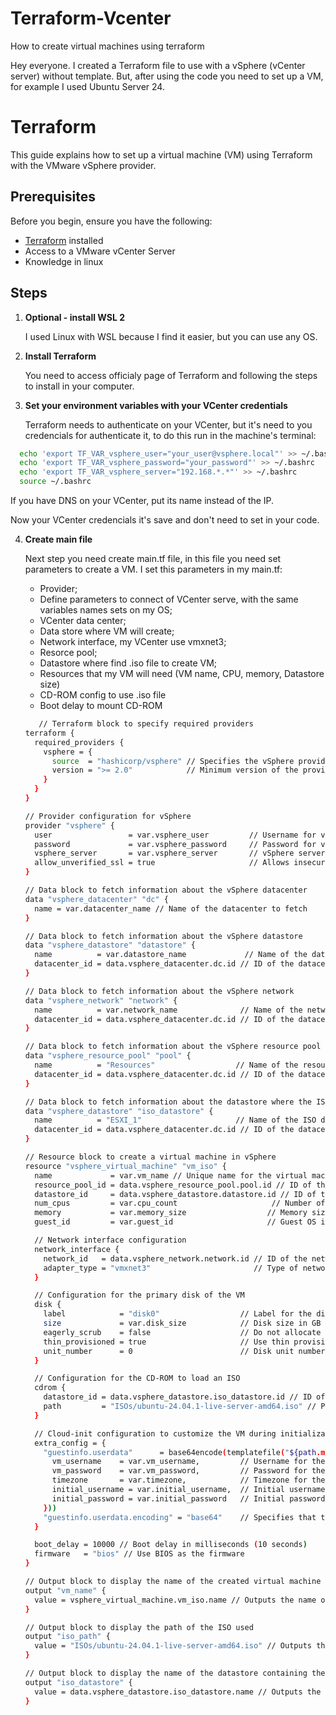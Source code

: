 # Terraform-Vcenter
How to create virtual machines using terraform

Hey everyone. I created a Terraform file to use with a vSphere (vCenter server) without template. But, after using the code you need to set up a VM, for example I used Ubuntu Server 24. 

# Terraform
This guide explains how to set up a virtual machine (VM) using Terraform with the VMware vSphere provider.

## Prerequisites

Before you begin, ensure you have the following:

- [Terraform](https://developer.hashicorp.com/terraform/install) installed
- Access to a VMware vCenter Server
- Knowledge in linux

## Steps

1. **Optional - install WSL 2**

   I used Linux with WSL because I find it easier, but you can use any OS.

2. **Install Terraform**

   You need to access officialy page of Terraform and following the steps to install in your computer.

3. **Set your environment variables with your VCenter credentials**

   Terraform needs to authenticate on your VCenter, but it's need to you credencials for authenticate it, to do this run in the machine's terminal:
 
 
 ```bash
   echo 'export TF_VAR_vsphere_user="your_user@vsphere.local"' >> ~/.bashrc
   echo 'export TF_VAR_vsphere_password="your_password"' >> ~/.bashrc
   echo 'export TF_VAR_vsphere_server="192.168.*.*"' >> ~/.bashrc
   source ~/.bashrc
```
If you have DNS on your VCenter, put its name instead of the IP.

Now your VCenter credencials it's save and don't need to set in your code.

4. **Create main file**

   Next step you need create main.tf file, in this file you need set parameters to create a VM. I set this parameters in my main.tf:

     - Provider;
      - Define parameters to connect of VCenter serve, with the same variables names sets on my OS;
      - VCenter data center;
      - Data store where VM will create;
      - Network interface, my VCenter use vmxnet3;
      - Resorce pool;
      - Datastore where find .iso file to create VM;
      - Resources that my VM will need (VM name, CPU, memory, Datastore size)
      - CD-ROM config to use .iso file
      - Boot delay to mount CD-ROM

   ```bash
      // Terraform block to specify required providers
   terraform {
     required_providers {
       vsphere = {
         source  = "hashicorp/vsphere" // Specifies the vSphere provider
         version = ">= 2.0"            // Minimum version of the provider
       }
     }
   }
   
   // Provider configuration for vSphere
   provider "vsphere" {
     user                 = var.vsphere_user         // Username for vSphere authentication
     password             = var.vsphere_password     // Password for vSphere authentication
     vsphere_server       = var.vsphere_server       // vSphere server address
     allow_unverified_ssl = true                     // Allows insecure SSL connections
   }
   
   // Data block to fetch information about the vSphere datacenter
   data "vsphere_datacenter" "dc" {
     name = var.datacenter_name // Name of the datacenter to fetch
   }
   
   // Data block to fetch information about the vSphere datastore
   data "vsphere_datastore" "datastore" {
     name          = var.datastore_name             // Name of the datastore
     datacenter_id = data.vsphere_datacenter.dc.id // ID of the datacenter
   }
   
   // Data block to fetch information about the vSphere network
   data "vsphere_network" "network" {
     name          = var.network_name              // Name of the network
     datacenter_id = data.vsphere_datacenter.dc.id // ID of the datacenter
   }
   
   // Data block to fetch information about the vSphere resource pool
   data "vsphere_resource_pool" "pool" {
     name          = "Resources"                  // Name of the resource pool
     datacenter_id = data.vsphere_datacenter.dc.id // ID of the datacenter
   }
   
   // Data block to fetch information about the datastore where the ISO is located
   data "vsphere_datastore" "iso_datastore" {
     name          = "ESXI_1"                     // Name of the ISO datastore
     datacenter_id = data.vsphere_datacenter.dc.id // ID of the datacenter
   }
   
   // Resource block to create a virtual machine in vSphere
   resource "vsphere_virtual_machine" "vm_iso" {
     name             = var.vm_name // Unique name for the virtual machine
     resource_pool_id = data.vsphere_resource_pool.pool.id // ID of the resource pool
     datastore_id     = data.vsphere_datastore.datastore.id // ID of the datastore
     num_cpus         = var.cpu_count                     // Number of CPUs for the VM
     memory           = var.memory_size                  // Memory size in MB for the VM
     guest_id         = var.guest_id                     // Guest OS identifier
   
     // Network interface configuration
     network_interface {
       network_id   = data.vsphere_network.network.id // ID of the network
       adapter_type = "vmxnet3"                       // Type of network adapter
     }
   
     // Configuration for the primary disk of the VM
     disk {
       label            = "disk0"                  // Label for the disk
       size             = var.disk_size            // Disk size in GB
       eagerly_scrub    = false                    // Do not allocate disk space immediately
       thin_provisioned = true                     // Use thin provisioning
       unit_number      = 0                        // Disk unit number
     }
   
     // Configuration for the CD-ROM to load an ISO
     cdrom {
       datastore_id = data.vsphere_datastore.iso_datastore.id // ID of the datastore containing the ISO
       path         = "ISOs/ubuntu-24.04.1-live-server-amd64.iso" // Path to the ISO file
     }
   
     // Cloud-init configuration to customize the VM during initialization
     extra_config = {
       "guestinfo.userdata"      = base64encode(templatefile("${path.module}/cloud-init.tpl", {
         vm_username    = var.vm_username,         // Username for the VM
         vm_password    = var.vm_password,         // Password for the VM
         timezone       = var.timezone,            // Timezone for the VM
         initial_username = var.initial_username,  // Initial username for the VM
         initial_password = var.initial_password   // Initial password for the VM
       }))
       "guestinfo.userdata.encoding" = "base64"    // Specifies that the userdata is base64 encoded
     }
   
     boot_delay = 10000 // Boot delay in milliseconds (10 seconds)
     firmware   = "bios" // Use BIOS as the firmware
   }
   
   // Output block to display the name of the created virtual machine
   output "vm_name" {
     value = vsphere_virtual_machine.vm_iso.name // Outputs the name of the VM
   }
   
   // Output block to display the path of the ISO used
   output "iso_path" {
     value = "ISOs/ubuntu-24.04.1-live-server-amd64.iso" // Outputs the ISO path
   }
   
   // Output block to display the name of the datastore containing the ISO
   output "iso_datastore" {
     value = data.vsphere_datastore.iso_datastore.name // Outputs the name of the ISO datastore
   }
   ```

   

    

   
